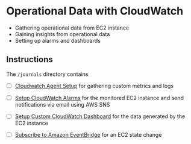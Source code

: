 # Operational Data with CloudWatch

- Gathering operational data from EC2 instance
- Gaining insights from operational data
- Setting up alarms and dashboards

## Instructions

The `/journals` directory contains

- [ ] [Cloudwatch Agent Setup](journals/setup-cloudwatch-agent.md) for gathering custom metrics and logs

- [ ] [Setup CloudWatch Alarms](journals/setup-cloudwatch-alarm.md) for the monitored EC2 instance and send notifications via email using AWS SNS

- [ ] [Setup Custom CloudWatch Dashboard](journals/setup-cloudwatch-dashboard.md) for the data generated by the EC2 instance

- [ ] [Subscribe to Amazon EventBridge](journals/subscribe-amazon-eventbridge.md) for an EC2 state change
